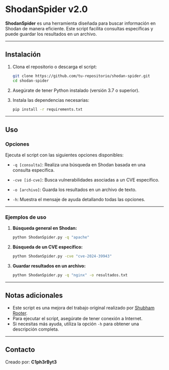 
# ShodanSpider v2.0

**ShodanSpider** es una herramienta diseñada para buscar información en Shodan de manera eficiente. Este script facilita consultas específicas y puede guardar los resultados en un archivo.

---

## Instalación

1. Clona el repositorio o descarga el script:
   ```bash
   git clone https://github.com/tu-repositorio/shodan-spider.git
   cd shodan-spider
   ```

2. Asegúrate de tener Python instalado (versión 3.7 o superior).

3. Instala las dependencias necesarias:
   ```bash
   pip install -r requirements.txt
   ```

---

## Uso

### Opciones

Ejecuta el script con las siguientes opciones disponibles:

- `-q [consulta]`:
  Realiza una búsqueda en Shodan basada en una consulta específica.

- `-cve [id-cve]`:
  Busca vulnerabilidades asociadas a un CVE específico.

- `-o [archivo]`:
  Guarda los resultados en un archivo de texto.

- `-h`:
  Muestra el mensaje de ayuda detallando todas las opciones.

---

### Ejemplos de uso

1. **Búsqueda general en Shodan:**
   ```bash
   python ShodanSpider.py -q "apache"
   ```

2. **Búsqueda de un CVE específico:**
   ```bash
   python ShodanSpider.py -cve "cve-2024-39943"
   ```

3. **Guardar resultados en un archivo:**
   ```bash
   python ShodanSpider.py -q "nginx" -o resultados.txt
   ```

---

## Notas adicionales

- Este script es una mejora del trabajo original realizado por [Shubham Rooter](https://github.com/shubhamrooter).
- Para ejecutar el script, asegúrate de tener conexión a Internet.
- Si necesitas más ayuda, utiliza la opción `-h` para obtener una descripción completa.

---

## Contacto

Creado por: **C1ph3rByt3**
